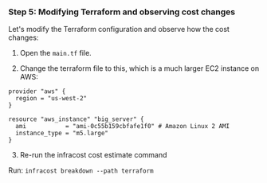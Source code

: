 ### Step 5: Modifying Terraform and observing cost changes

Let's modify the Terraform configuration and observe how the cost changes:

1. Open the `main.tf` file.

2. Change the terraform file to this, which is a much larger EC2 instance on AWS:

```
provider "aws" {
  region = "us-west-2"
}

resource "aws_instance" "big_server" {
  ami           = "ami-0c55b159cbfafe1f0" # Amazon Linux 2 AMI
  instance_type = "m5.large"
}
```

3. Re-run the infracost cost estimate command

Run: `infracost breakdown --path terraform`
